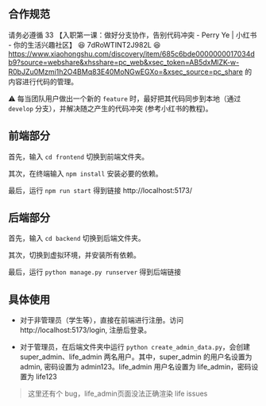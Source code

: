## 合作规范

请务必遵循 33 【入职第一课：做好分支协作，告别代码冲突 - Perry Ye | 小红书 - 你的生活兴趣社区】 😆 7dRoWTINT2J982L 😆 https://www.xiaohongshu.com/discovery/item/685c6bde0000000017034db9?source=webshare&xhsshare=pc_web&xsec_token=AB5dxMlZK-w-R0bJZu0Mzmi1h2O4BMq83E40MoNGwEGXo=&xsec_source=pc_share 的内容进行代码的管理。

⚠ 每当团队用户做出一个新的 `feature` 时，最好把其代码同步到本地（通过 `develop` 分支），并解决随之产生的代码冲突 (参考小红书的教程)。

## 前端部分

首先，输入 `cd frontend` 切换到前端文件夹。

其次，在终端输入 `npm install` 安装必要的依赖。

最后，运行 `npm run start` 得到链接 http://localhost:5173/

## 后端部分

首先，输入 `cd backend` 切换到后端文件夹。

其次，切换到虚拟环境，并安装所有依赖。

最后，运行 `python manage.py runserver` 得到后端链接

## 具体使用

- 对于非管理员（学生等），直接在前端进行注册。访问 http://localhost:5173/login, 注册后登录。

- 对于管理员，在后端文件夹中运行 `python create_admin_data.py`，会创建 super_admin、life_admin 两名用户。其中，super_admin 的用户名设置为 admin, 密码设置为 admin123。life_admin 用户名设置为 life_admin，密码设置为 life123

> 这里还有个 bug，life_admin页面没法正确渲染 life issues